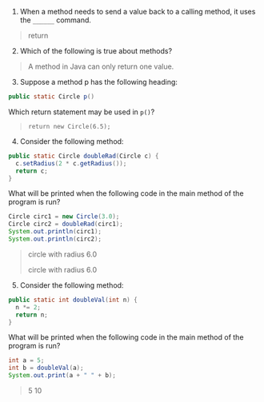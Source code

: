 1. When a method needs to send a value back to a calling method, it uses the `______` command. 

> return

2. Which of the following is true about methods? 

> A method in Java can only return one value. 

3. Suppose a method p has the following heading:

```java
public static Circle p()
```

Which return statement may be used in `p()`?

> `return new Circle(6.5);`

4. Consider the following method:

```java
public static Circle doubleRad(Circle c) {
  c.setRadius(2 * c.getRadius());
  return c;
}
```

What will be printed when the following code in the main method of the program is run?

```java
Circle circ1 = new Circle(3.0);
Circle circ2 = doubleRad(circ1);
System.out.println(circ1);
System.out.println(circ2);
```

> circle with radius 6.0
> 
> circle with radius 6.0

5. Consider the following method:

```java
public static int doubleVal(int n) {
  n *= 2;
  return n;
}
```

What will be printed when the following code in the main method of the program is run?

```java
int a = 5;
int b = doubleVal(a);
System.out.print(a + " " + b);
```

> 5 10
